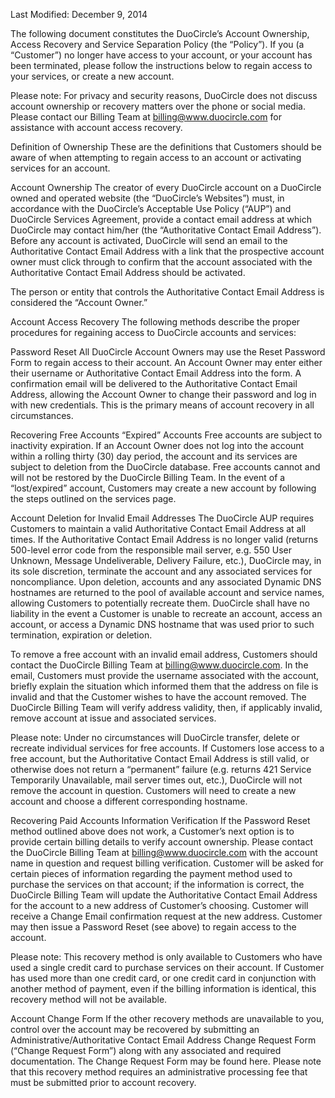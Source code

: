 Last Modified: December 9, 2014

The following document constitutes the DuoCircle’s Account Ownership, Access Recovery and Service Separation Policy (the “Policy”). If you (a “Customer”) no longer have access to your account, or your account has been terminated, please follow the instructions below to regain access to your services, or create a new account.

Please note: For privacy and security reasons, DuoCircle does not discuss account ownership or recovery matters over the phone or social media. Please contact our Billing Team at billing@www.duocircle.com for assistance with account access recovery.

Definition of Ownership
These are the definitions that Customers should be aware of when attempting to regain access to an account or activating services for an account.

Account Ownership
The creator of every DuoCircle account on a DuoCircle owned and operated website (the “DuoCircle’s Websites”) must, in accordance with the DuoCircle’s Acceptable Use Policy (“AUP”) and DuoCircle Services Agreement, provide a contact email address at which DuoCircle may contact him/her (the “Authoritative Contact Email Address”). Before any account is activated, DuoCircle will send an email to the Authoritative Contact Email Address with a link that the prospective account owner must click through to confirm that the account associated with the Authoritative Contact Email Address should be activated.

The person or entity that controls the Authoritative Contact Email Address is considered the “Account Owner.”

Account Access Recovery
The following methods describe the proper procedures for regaining access to DuoCircle accounts and services:

Password Reset
All DuoCircle Account Owners may use the Reset Password Form to regain access to their account. An Account Owner may enter either their username or Authoritative Contact Email Address into the form. A confirmation email will be delivered to the Authoritative Contact Email Address, allowing the Account Owner to change their password and log in with new credentials. This is the primary means of account recovery in all circumstances.

Recovering Free Accounts
“Expired” Accounts
Free accounts are subject to inactivity expiration. If an Account Owner does not log into the account within a rolling thirty (30) day period, the account and its services are subject to deletion from the DuoCircle database. Free accounts cannot and will not be restored by the DuoCircle Billing Team. In the event of a “lost/expired” account, Customers may create a new account by following the steps outlined on the services page.

Account Deletion for Invalid Email Addresses
The DuoCircle AUP requires Customers to maintain a valid Authoritative Contact Email Address at all times. If the Authoritative Contact Email Address is no longer valid (returns 500-level error code from the responsible mail server, e.g. 550 User Unknown, Message Undeliverable, Delivery Failure, etc.), DuoCircle may, in its sole discretion, terminate the account and any associated services for noncompliance. Upon deletion, accounts and any associated Dynamic DNS hostnames are returned to the pool of available account and service names, allowing Customers to potentially recreate them. DuoCircle shall have no liability in the event a Customer is unable to recreate an account, access an account, or access a Dynamic DNS hostname that was used prior to such termination, expiration or deletion.

To remove a free account with an invalid email address, Customers should contact the DuoCircle Billing Team at billing@www.duocircle.com. In the email, Customers must provide the username associated with the account, briefly explain the situation which informed them that the address on file is invalid and that the Customer wishes to have the account removed. The DuoCircle Billing Team will verify address validity, then, if applicably invalid, remove account at issue and associated services.

Please note: Under no circumstances will DuoCircle transfer, delete or recreate individual services for free accounts. If Customers lose access to a free account, but the Authoritative Contact Email Address is still valid, or otherwise does not return a “permanent” failure (e.g. returns 421 Service Temporarily Unavailable, mail server times out, etc.), DuoCircle will not remove the account in question. Customers will need to create a new account and choose a different corresponding hostname.

Recovering Paid Accounts
Information Verification
If the Password Reset method outlined above does not work, a Customer’s next option is to provide certain billing details to verify account ownership. Please contact the DuoCircle Billing Team at billing@www.duocircle.com with the account name in question and request billing verification. Customer will be asked for certain pieces of information regarding the payment method used to purchase the services on that account; if the information is correct, the DuoCircle Billing Team will update the Authoritative Contact Email Address for the account to a new address of Customer’s choosing. Customer will receive a Change Email confirmation request at the new address. Customer may then issue a Password Reset (see above) to regain access to the account.

Please note: This recovery method is only available to Customers who have used a single credit card to purchase services on their account. If Customer has used more than one credit card, or one credit card in conjunction with another method of payment, even if the billing information is identical, this recovery method will not be available.

Account Change Form
If the other recovery methods are unavailable to you, control over the account may be recovered by submitting an Administrative/Authoritative Contact Email Address Change Request Form (“Change Request Form”) along with any associated and required documentation. The Change Request Form may be found here. Please note that this recovery method requires an administrative processing fee that must be submitted prior to account recovery.